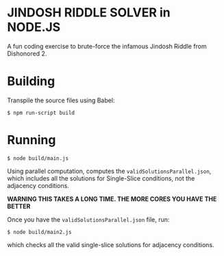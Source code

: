 # JINDOSH RIDDLE SOLVER in NODE.JS

A fun coding exercise to brute-force the infamous Jindosh Riddle from Dishonored 2.

# Building

Transpile the source files using Babel:
```
$ npm run-script build
```

# Running

```
$ node build/main.js
```

Using parallel computation, computes the `validSolutionsParallel.json`,
which includes all the solutions for Single-Slice conditions, not the adjacency conditions.

**WARNING THIS TAKES A LONG TIME. THE MORE CORES YOU HAVE THE BETTER**

Once you have the `validSolutionsParallel.json` file, run:
```
$ node build/main2.js
```
which checks all the valid single-slice solutions for adjacency conditions.

